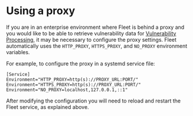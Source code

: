 # Using a proxy

If you are in an enterprise environment where Fleet is behind a proxy and you would like to be able to retrieve vulnerability data for [Vulnerability Processing](https://fleetdm.com/docs/using-fleet/vulnerability-processing#vulnerability-processing), it may be necessary to configure the proxy settings. Fleet automatically uses the `HTTP_PROXY`, `HTTPS_PROXY`, and `NO_PROXY` environment variables.

For example, to configure the proxy in a systemd service file:

```systemd
[Service]
Environment="HTTP_PROXY=http(s)://PROXY_URL:PORT/"
Environment="HTTPS_PROXY=http(s)://PROXY_URL:PORT/"
Environment="NO_PROXY=localhost,127.0.0.1,::1"
```

After modifying the configuration you will need to reload and restart the Fleet service, as explained above.

<meta name="title" value="Proxies">
<meta name="pageOrderInSection" value="800">
<meta name="description" value="Learn how to configure proxy settings for Fleet.">
<meta name="navSection" value="TBD">
